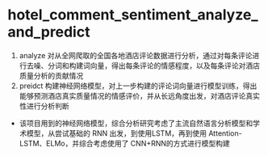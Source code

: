 # hotel_comment_sentiment_analyze_and_predict
1. analyze
对从全网爬取的全国各地酒店评论数据进行分析，通过对每条评论进行去噪、分词和构建词向量，得出每条评论的情感程度，以及每条评论对酒店质量分析的贡献情况
2. preidct
构建神经网络模型，对上一步构建的评论词向量进行模型训练，得出能够预测酒店真实质量情况的情感评价，并从长远角度出发，对酒店评论真实性进行分析判断
* 该项目用到的神经网络模型，综合分析研究考虑了主流自然语言分析模型和学术模型，从尝试基础的 RNN 出发，到使用LSTM，再到使用 Attention-LSTM、ELMo，并综合考虑使用了
CNN+RNN的方式进行模型构建
